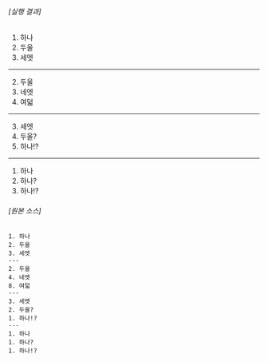 ###### [실행 결과]

1. 하나
2. 두울
3. 세엣
---
2. 두울
4. 네엣
8. 여덟
---
3. 세엣
2. 두울?
1. 하나!?
---
1. 하나
1. 하나?
1. 하나!?

###### [원본 소스]

```
1. 하나
2. 두울
3. 세엣
---
2. 두울
4. 네엣
8. 여덟
---
3. 세엣
2. 두울?
1. 하나!?
---
1. 하나
1. 하나?
1. 하나!?
```
